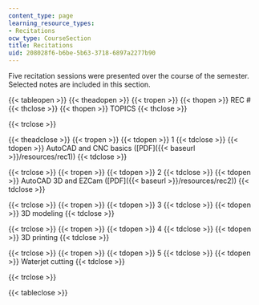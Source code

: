 ```yaml
---
content_type: page
learning_resource_types:
- Recitations
ocw_type: CourseSection
title: Recitations
uid: 208028f6-b6be-5b63-3718-6897a2277b90
---
```


Five recitation sessions were presented over the course of the semester. Selected notes are included in this section.

{{< tableopen >}}
{{< theadopen >}}
{{< tropen >}}
{{< thopen >}}
REC #
{{< thclose >}}
{{< thopen >}}
TOPICS
{{< thclose >}}

{{< trclose >}}

{{< theadclose >}}
{{< tropen >}}
{{< tdopen >}}
1
{{< tdclose >}}
{{< tdopen >}}
AutoCAD and CNC basics ([PDF]({{< baseurl >}}/resources/rec1))
{{< tdclose >}}

{{< trclose >}}
{{< tropen >}}
{{< tdopen >}}
2
{{< tdclose >}}
{{< tdopen >}}
AutoCAD 3D and EZCam ([PDF]({{< baseurl >}}/resources/rec2))
{{< tdclose >}}

{{< trclose >}}
{{< tropen >}}
{{< tdopen >}}
3
{{< tdclose >}}
{{< tdopen >}}
3D modeling
{{< tdclose >}}

{{< trclose >}}
{{< tropen >}}
{{< tdopen >}}
4
{{< tdclose >}}
{{< tdopen >}}
3D printing
{{< tdclose >}}

{{< trclose >}}
{{< tropen >}}
{{< tdopen >}}
5
{{< tdclose >}}
{{< tdopen >}}
Waterjet cutting
{{< tdclose >}}

{{< trclose >}}

{{< tableclose >}}